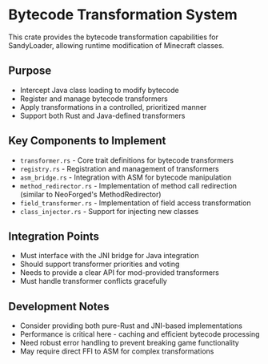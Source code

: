 # Bytecode Transformation System

This crate provides the bytecode transformation capabilities for SandyLoader, allowing runtime modification of Minecraft classes.

## Purpose

- Intercept Java class loading to modify bytecode
- Register and manage bytecode transformers
- Apply transformations in a controlled, prioritized manner
- Support both Rust and Java-defined transformers

## Key Components to Implement

- `transformer.rs` - Core trait definitions for bytecode transformers
- `registry.rs` - Registration and management of transformers
- `asm_bridge.rs` - Integration with ASM for bytecode manipulation
- `method_redirector.rs` - Implementation of method call redirection (similar to NeoForged's MethodRedirector)
- `field_transformer.rs` - Implementation of field access transformation
- `class_injector.rs` - Support for injecting new classes

## Integration Points

- Must interface with the JNI bridge for Java integration
- Should support transformer priorities and voting
- Needs to provide a clear API for mod-provided transformers
- Must handle transformer conflicts gracefully

## Development Notes

- Consider providing both pure-Rust and JNI-based implementations
- Performance is critical here - caching and efficient bytecode processing
- Need robust error handling to prevent breaking game functionality
- May require direct FFI to ASM for complex transformations
